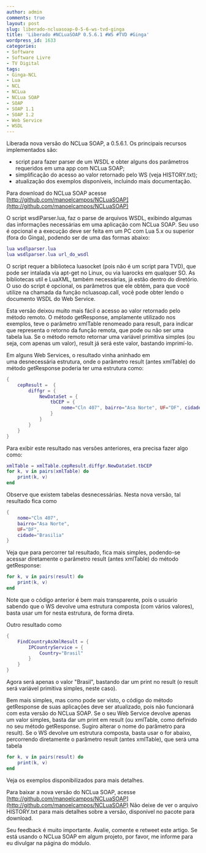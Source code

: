 ```yaml
---
author: admin
comments: true
layout: post
slug: liberado-ncluasoap-0-5-6-ws-tvd-ginga
title: 'Liberado #NCLuaSOAP 0.5.6.1 #WS #TVD #Ginga'
wordpress_id: 1633
categories:
- Software
- Software Livre
- TV Digital
tags:
- Ginga-NCL
- Lua
- NCL
- NCLua
- NCLua SOAP
- SOAP
- SOAP 1.1
- SOAP 1.2
- Web Service
- WSDL
---
```


Liberada nova versão do NCLua SOAP, a 0.5.6.1. Os principais recursos implementados são:
	
* script para fazer parser de um WSDL e obter alguns dos parâmetros requeridos em uma app com NCLua SOAP;
* simplificação do acesso ao valor retornado pelo WS (veja HISTORY.txt);
* atualização dos exemplos disponíveis, incluindo mais documentação.

Para download do NCLua SOAP acesse [http://github.com/manoelcampos/NCLuaSOAP](http://github.com/manoelcampos/NCLuaSOAP)

O script wsdlParser.lua, faz o parse de arquivos WSDL, exibindo algumas das informações necessárias em uma aplicação com NCLua SOAP. Seu uso é opcional e a execução deve ser feita em um PC com Lua 5.x ou superior (fora do Ginga), podendo ser de uma das formas abaixo:

    
```lua
lua wsdlparser.lua
lua wsdlparser.lua url_do_wsdl
```

O script requer a biblioteca luasocket (pois não é um script para TVD), que pode ser intalada via apt-get no Linux, ou via luarocks em qualquer SO. As bibliotecas util e LuaXML, também necessárias, já estão dentro do diretório. O uso do script é opcional, os parâmetros que ele obtém, para que você utilize na chamada da função ncluasoap.call, você pode obter lendo o documento WSDL do Web Service.

Esta versão deixou muito mais fácil o acesso ao valor retornado pelo método remoto. O método getResponse, amplamente utilizado nos exemplos, teve o parâmetro xmlTable renomeado para result, para indicar que representa o retorno da função remota, que pode ou não ser uma tabela lua. Se o método remoto retornar uma variável primitiva simples (ou seja, com apenas um valor), result já será este valor, bastando imprimí-lo.

Em alguns Web Services, o resultado vinha aninhado em uma desnecessária estrutura, onde o parâmetro result (antes xmlTable) do método getResponse poderia ter uma estrutura como:

```lua
{
    cepResult =  {
        diffgr = {
            NewDataSet = {
                tbCEP = {
                    nome="Cln 407", bairro="Asa Norte", UF="DF", cidade="Brasilia"
                }
            }
        }
    }
}
```

Para exibir este resultado nas versões anteriores, era precisa fazer algo como:
    
```lua
xmlTable = xmlTable.cepResult.diffgr.NewDataSet.tbCEP
for k, v in pairs(xmlTable) do
    print(k, v)
end
```

Observe que existem tabelas desnecessárias. Nesta nova versão, tal resultado fica como

```lua 
{
    nome="Cln 407",
    bairro="Asa Norte",
    UF="DF",
    cidade="Brasilia"
}
```

Veja que para percorrer tal resultado, fica mais simples, podendo-se acessar diretamente o parâmetro result (antes xmlTable) do método getResponse:

```lua 
for k, v in pairs(result) do
    print(k, v)
end
```

Note que o código anterior é bem mais transparente, pois o usuário sabendo que o WS devolve uma estrutura composta (com vários valores), basta usar um for nesta estrutura, de forma direta.

Outro resultado como

```lua    
{
    FindCountryAsXmlResult = {
        IPCountryService = {
            Country="Brasil"
        }
    }
}
```

Agora será apenas o valor "Brasil", bastando dar um print no result (o result será variável primitiva simples, neste caso).

Bem mais simples, mas como pode ser visto, o código do método getResponse de suas aplicações deve ser atualizado, pois não funcionará com esta versão do NCLua SOAP. Se o seu Web Service devolve apenas um valor simples, basta dar um print em result (ou xmlTable, como definido no seu método getResponse. Sugiro alterar o nome do parâmetro para result).
Se o WS devolve um estrutura composta, basta usar o for abaixo, percorrendo diretamente o parâmetro result (antes xmlTable), que será uma tabela

    
```lua
for k, v in pairs(result) do
    print(k, v)
end
```

Veja os exemplos disponibilizados para mais detalhes.

Para baixar a nova versão do NCLua SOAP, acesse [http://github.com/manoelcampos/NCLuaSOAP](http://github.com/manoelcampos/NCLuaSOAP)
Não deixe de ver o arquivo HISTORY.txt para mais detalhes sobre a versão, disponível no pacote para download.

Seu feedback é muito importante. Avalie, comente e retweet este artigo.
Se está usando o NCLua SOAP em algum projeto, por favor, me informe para eu divulgar na página do módulo.
